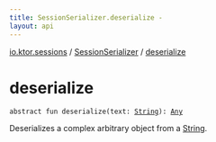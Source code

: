 ```yaml
---
title: SessionSerializer.deserialize - 
layout: api
---
```


<div class='api-docs-breadcrumbs'><a href="../index.html">io.ktor.sessions</a> / <a href="index.html">SessionSerializer</a> / <a href="./deserialize.html">deserialize</a></div>

# deserialize

<div class="signature"><code><span class="keyword">abstract</span> <span class="keyword">fun </span><span class="identifier">deserialize</span><span class="symbol">(</span><span class="parameterName" id="io.ktor.sessions.SessionSerializer$deserialize(kotlin.String)/text">text</span><span class="symbol">:</span>&nbsp;<a href="https://kotlinlang.org/api/latest/jvm/stdlib/kotlin/-string/index.html"><span class="identifier">String</span></a><span class="symbol">)</span><span class="symbol">: </span><a href="https://kotlinlang.org/api/latest/jvm/stdlib/kotlin/-any/index.html"><span class="identifier">Any</span></a></code></div>

Deserializes a complex arbitrary object from a <a href="https://kotlinlang.org/api/latest/jvm/stdlib/kotlin/-string/index.html">String</a>.

